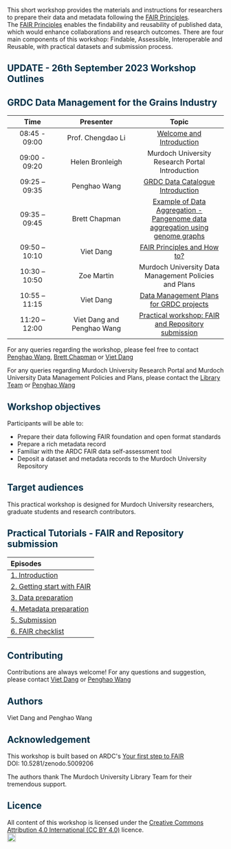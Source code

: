 This short workshop provides the materials and instructions for researchers to prepare their data and metadata following the [FAIR Principles](https://doi.org/10.1038/sdata.2016.18).  
The [FAIR Principles](https://doi.org/10.1038/sdata.2016.18) enables the findability and reusability of published data, which would enhance collaborations and research outcomes.
There are four main components of this workshop: Findable, Assessible, Interoperable and Reusable, with practical datasets and submission process.

## <span style="color:#023047"> **UPDATE - 26th September 2023 Workshop Outlines** </span>
## <span style="color:#023047"> **GRDC Data Management for the Grains Industry** </span>

|<span style="display: inline-block; width:100px">Time</span>|<span style="display: inline-block; width:150px">Presenter</span>|Topic|
|:----:|:----:|:---------:|
| 08:45 - 09:00  | Prof. Chengdao Li  | <a href="files/presentations/1_Intro.pdf">Welcome and Introduction</a>|
| 09:00 - 09:20 | Helen Bronleigh | Murdoch University Research Portal Introduction |
| 09:25 – 09:35 | Penghao Wang | <a href="files/presentations/3A_Penghao_DataInitiative.pdf">GRDC Data Catalogue Introduction</a> |
| 09:35 – 09:45 | Brett Chapman | <a href="files/presentations/3B_Brett_GRDC_pangenome_workshop.pdf">Example of Data Aggregation - Pangenome data aggregation using genome graphs</a> |
| 09:50 – 10:10 | Viet Dang | <a href="files/presentations/4_Viet_FAIR-principle.pdf">FAIR Principles and How to?</a> |
| 10:30 – 10:50  | Zoe Martin | Murdoch University Data Management Policies and Plans |
| 10:55 – 11:15 | Viet Dang | <a href="files/presentations/6_Viet_GRDC-DMP.pdf">Data Management Plans for GRDC projects</a> |
| 11:20 – 12:00 | Viet Dang and Penghao Wang | [Practical workshop: FAIR and Repository submission](01-Introduction) |

For any queries regarding the workshop, please feel free to contact [Penghao Wang](mailto:p.wang@murdoch.edu.au), [Brett Chapman](mailto:brett.chapman@murdoch.edu.au) or [Viet Dang](mailto:viet.dang@murdoch.edu.au)  

For any queries regarding Murdoch University Research Portal and Murdoch University Data Management Policies and Plans, please contact the [Library Team](https://researchportal.murdoch.edu.au/esploro/general/contact) or [Penghao Wang](mailto:p.wang@murdoch.edu.au)

## <span style="color:#023047"> **Workshop objectives** </span>

Participants will be able to:

* Prepare their data following FAIR foundation and open format standards
* Prepare a rich metadata record
* Familiar with the ARDC FAIR data self-assessment tool
* Deposit a dataset and metadata records to the Murdoch University Repository

## <span style="color:#023047"> **Target audiences** </span>

This practical workshop is designed for Murdoch University researchers, graduate students and research contributors.

## <span style="color:#023047"> **Practical Tutorials - FAIR and Repository submission** </span>

| Episodes |
|:---|
| [1. Introduction](01-Introduction) |
| [2. Getting start with FAIR](02-FAIR) |
| [3. Data preparation](03-Prepare-data) |
| [4. Metadata preparation](04-Prepare-metadata) |
| [5. Submission](05-Submission-01) |
| [6. FAIR checklist](FAIR-checklist) |

## <span style="color:#023047"> **Contributing** </span>

Contributions are always welcome!
For any questions and suggestion, please contact [Viet Dang](mailto:viet.dang@murdoch.edu.au) or [Penghao Wang](mailto:p.wang@murdoch.edu.au)

## <span style="color:#023047"> **Authors** </span>

Viet Dang and Penghao Wang

## <span style="color:#023047"> **Acknowledgement** </span>

This workshop is built based on ARDC's [Your first step to FAIR](https://au-research.github.io/your-first-step-to-fair/)  
DOI: 10.5281/zenodo.5009206

The authors thank The Murdoch University Library Team for their tremendous support.

## <span style="color:#023047"> **Licence** </span>

All content of this workshop is licensed under the [Creative Commons Attribution 4.0 International (CC BY 4.0)](https://creativecommons.org/licenses/by/4.0/) licence.  
<a href="https://creativecommons.org/licenses/by/4.0/"><img src="https://mirrors.creativecommons.org/presskit/buttons/80x15/png/by.png" height="20"/></a>
